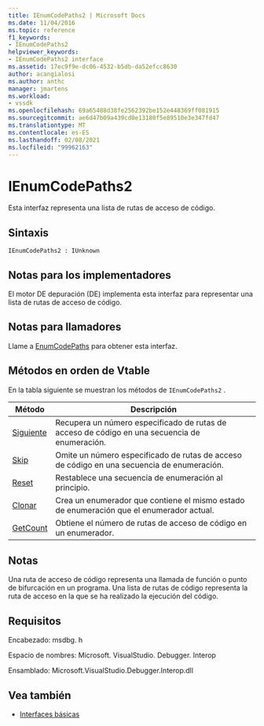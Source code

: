 ```yaml
---
title: IEnumCodePaths2 | Microsoft Docs
ms.date: 11/04/2016
ms.topic: reference
f1_keywords:
- IEnumCodePaths2
helpviewer_keywords:
- IEnumCodePaths2 interface
ms.assetid: 17ec9f9e-dc06-4532-b5db-da52efcc8630
author: acangialosi
ms.author: anthc
manager: jmartens
ms.workload:
- vssdk
ms.openlocfilehash: 69a65488d38fe2562392be152e448369ff081915
ms.sourcegitcommit: ae6d47b09a439cd0e13180f5e89510e3e347fd47
ms.translationtype: MT
ms.contentlocale: es-ES
ms.lasthandoff: 02/08/2021
ms.locfileid: "99962163"
---
```

# <a name="ienumcodepaths2"></a>IEnumCodePaths2
Esta interfaz representa una lista de rutas de acceso de código.

## <a name="syntax"></a>Sintaxis

```
IEnumCodePaths2 : IUnknown
```

## <a name="notes-for-implementers"></a>Notas para los implementadores
 El motor DE depuración (DE) implementa esta interfaz para representar una lista de rutas de acceso de código.

## <a name="notes-for-callers"></a>Notas para llamadores
 Llame a [EnumCodePaths](../../../extensibility/debugger/reference/idebugprogram2-enumcodepaths.md) para obtener esta interfaz.

## <a name="methods-in-vtable-order"></a>Métodos en orden de Vtable
 En la tabla siguiente se muestran los métodos de `IEnumCodePaths2` .

|Método|Descripción|
|------------|-----------------|
|[Siguiente](../../../extensibility/debugger/reference/ienumcodepaths2-next.md)|Recupera un número especificado de rutas de acceso de código en una secuencia de enumeración.|
|[Skip](../../../extensibility/debugger/reference/ienumcodepaths2-skip.md)|Omite un número especificado de rutas de acceso de código en una secuencia de enumeración.|
|[Reset](../../../extensibility/debugger/reference/ienumcodepaths2-reset.md)|Restablece una secuencia de enumeración al principio.|
|[Clonar](../../../extensibility/debugger/reference/ienumcodepaths2-clone.md)|Crea un enumerador que contiene el mismo estado de enumeración que el enumerador actual.|
|[GetCount](../../../extensibility/debugger/reference/ienumcodepaths2-getcount.md)|Obtiene el número de rutas de acceso de código en un enumerador.|

## <a name="remarks"></a>Notas
 Una ruta de acceso de código representa una llamada de función o punto de bifurcación en un programa. Una lista de rutas de código representa la ruta de acceso en la que se ha realizado la ejecución del código.

## <a name="requirements"></a>Requisitos
 Encabezado: msdbg. h

 Espacio de nombres: Microsoft. VisualStudio. Debugger. Interop

 Ensamblado: Microsoft.VisualStudio.Debugger.Interop.dll

## <a name="see-also"></a>Vea también
- [Interfaces básicas](../../../extensibility/debugger/reference/core-interfaces.md)
